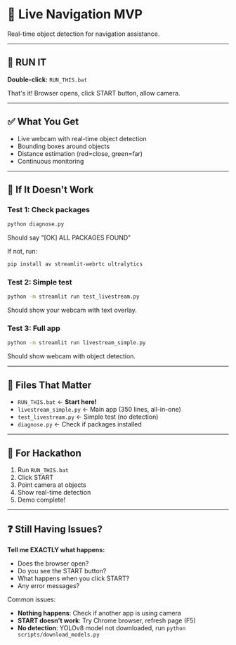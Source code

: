 # 🔴 Live Navigation MVP

Real-time object detection for navigation assistance.

---

## 🚀 RUN IT

**Double-click:** `RUN_THIS.bat`

That's it! Browser opens, click START button, allow camera.

---

## ✅ What You Get

- Live webcam with real-time object detection
- Bounding boxes around objects
- Distance estimation (red=close, green=far)
- Continuous monitoring

---

## 🐛 If It Doesn't Work

### Test 1: Check packages
```bash
python diagnose.py
```

Should say "[OK] ALL PACKAGES FOUND"

If not, run:
```bash
pip install av streamlit-webrtc ultralytics
```

### Test 2: Simple test
```bash
python -m streamlit run test_livestream.py
```

Should show your webcam with text overlay.

### Test 3: Full app
```bash
python -m streamlit run livestream_simple.py
```

Should show webcam with object detection.

---

## 📁 Files That Matter

- `RUN_THIS.bat` ← **Start here!**
- `livestream_simple.py` ← Main app (350 lines, all-in-one)
- `test_livestream.py` ← Simple test (no detection)
- `diagnose.py` ← Check if packages installed

---

## 🎯 For Hackathon

1. Run `RUN_THIS.bat`
2. Click START
3. Point camera at objects
4. Show real-time detection
5. Demo complete!

---

## ❓ Still Having Issues?

**Tell me EXACTLY what happens:**
- Does the browser open?
- Do you see the START button?
- What happens when you click START?
- Any error messages?

Common issues:
- **Nothing happens**: Check if another app is using camera
- **START doesn't work**: Try Chrome browser, refresh page (F5)
- **No detection**: YOLOv8 model not downloaded, run `python scripts/download_models.py`
